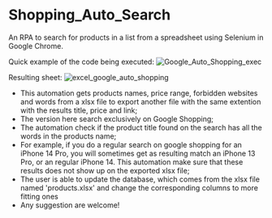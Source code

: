 # Shopping_Auto_Search
 An RPA to search for products in a list from a spreadsheet using Selenium in Google Chrome.

 Quick example of the code being executed:
 ![Google_Auto_Shopping_exec](https://github.com/ranonbezerra/Shopping_Auto_Search/assets/143265690/a704b84f-8b6e-4607-8db7-c156e1fb7698)

 Resulting sheet:
 ![excel_google_auto_shopping](https://github.com/ranonbezerra/Shopping_Auto_Search/assets/143265690/d5b10712-5c28-4fd7-9bb1-b5d3e5f560dc)


 - This automation gets products names, price range, forbidden websites and words from a xlsx file to export another file with the same extention with the results title, price and link;
 - The version here search exclusively on Google Shopping;
 - The automation check if the product title found on the search has all the words in the products name;
 - For example, if you do a regular search on google shopping for an iPhone 14 Pro, you will sometimes get as resulting match an iPhone 13 Pro, or an regular iPhone 14. This automation make sure that these results does not show up on the exported xlsx file;
 - The user is able to update the database, which comes from the xlsx file named 'products.xlsx' and change the corresponding columns to more fitting ones
 - Any suggestion are welcome!   
